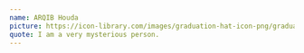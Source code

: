 ```yaml
---
name: ARQIB Houda
picture: https://icon-library.com/images/graduation-hat-icon-png/graduation-hat-icon-png-29.jpg
quote: I am a very mysterious person.
---
```

